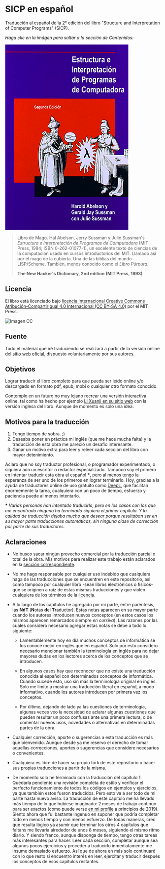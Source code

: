 # SICP en español

Traducción al español de la 2° edición del libro "Structure and Interpretation
of Computer Programs" (SICP).

*Haga clic en la imágen para saltar a la sección de Contenidos:*

[![Imagen](/secciones/imagenes/SICP-traducido-reducido.png)](./secciones/04-contenidos.md)

> Libro de Mago. Hal Abelson, Jerry Sussman y Julie Sussman's *Estructura e Interpretación de Programas de Computadora* (MIT Press, 1984; ISBN 0-262-01077-1), un excelente texto de ciencias de la computación usado en cursos introductorios del MIT. Llamado así por el mago de la cubierta. Una de las biblias del mundo LISP/Scheme. También, menos conocido como el *Libro Púrpura*.
>
> **The New Hacker's Dictionary, 2nd edition**
> **(MIT Press, 1993)**


## Licencia 

El libro está licenciado bajo [licencia internacional Creative Commons Atribución-CompartirIgual 4.0 Internacional (CC BY-SA 4.0)](https://creativecommons.org/licenses/by-sa/4.0/deed.es) por el MIT Press.


![Imagen CC](https://licensebuttons.net/l/by-sa/4.0/88x31.png)


## Fuente

Todo el material que iré traduciendo se realizará a partir de la versión online del [sitio web oficial](https://mitpress.mit.edu/sites/default/files/sicp/index.html), dispuesto voluntariamente por sus autores.


## Objetivos

Lograr traducir el libro completo para que pueda ser leído online y/o descargado en formato pdf, epub, mobi o cualquier otro formato conocido.

Contemplo en un futuro no muy lejano recrear una versión interactiva online, tal como ha hecho por ejemplo [Li Xuanji en su sitio web](http://www.xuanji.li/isicp/index.html) con la versión inglesa del libro. Aunque de momento es solo una idea.


## Motivos para la traducción

1) Tengo tiempo de sobra. ;)
2) Deseaba poner en práctica mi inglés (que me hace mucha falta) y la traducción de esta obra me pareció un desafío interesante.
3) Ganar un motivo extra para leer y releer cada sección del libro con mayor detenimiento.

Aclaro que no soy traductor profesional, o programador experimentado, o siquiera aún un escritor o redactor especializado. Tampoco soy el primero en intentar traducir esta obra al español **\***, pero al menos tengo la esperanza de ser uno de los primeros en lograr terminarlo. Hoy, gracias a la ayuda de traductores online de uso gratuito como [DeepL](https://www.deepl.com/translator), que facilitan enormemente la tarea, cualquiera con un poco de tiempo, esfuerzo y paciencia puede al menos intentarlo.

**\*** *Varias personas han intentado traducirlo, pero en los casos con los que me encontrado ninguno ha terminado siquiera el primer capítulo. Y la calidad de traducción dejaba mucho que desear porque resultaban ser en su mayor parte traducciones automáticas, sin ninguna clase de corrección por parte de sus traductores.*


## Aclaraciones

* No busco sacar ningún provecho comercial por la traducción parcial o total de la obra. Mis motivos para realizar este trabajo están aclarados en la [sección correspondiente](#Motivos-para-la-traducción).

* No me hago responsable por cualquier uso indebido que cualquiera haga de las traducciones que se encuentren en este repositorio, asi como tampoco por cualquier libro -sean libros electrónicos o físicos- que se originen a raíz de estas mismas traducciones y que violen cualquiera de los términos de la [licencia](#licencia).

* A lo largo de los capítulos he agregado por mi parte, entre paréntesis, las **NdT** (**N**otas **d**el **T**raductor). Estas notas aparecen en su mayor parte cuando los autores introducen nuevos conceptos (en estos casos los mismos aparecen remarcados siempre *en cursiva*). Las razones por las cuales considero necesario agregar estas notas se debe a todo lo siguiente:

  * Lamentablemente hoy en día muchos conceptos de informática se los conoce mejor en inglés que en español. Solo por esto considero necesario mencionar también la terminología en inglés para no dejar mayores dudas en los lectores acerca de los conceptos que se introducen.

  * En algunos casos hay que reconocer que no existe una traducción conocida al español con determinados conceptos de informática. Cuando sucede esto, uso sin más la terminología original en inglés. Solo me limito a mostrar una traducción literal en español, a modo informativo, cuando los autores introducen por primera vez los conceptos.

  * Por último, dejando de lado ya las cuestiones de terminología, algunas veces veo la necesidad de aclarar algunas cuestiones que pueden resultar un poco confusas ante una primera lectura, o de comentar nuevos usos, novedades o alternativas en determinadas partes de la obra.
    
* Cualquier corrección, aporte o sugerencias a esta traducción es más que bienvenido. Aunque desde ya me reservo el derecho de tomar aquellas correcciones, aportes o sugerencias que considere necesarios o convenientes. 

* Cualquiera es libre de hacer su propio fork de este repositorio o hacer sus propias traducciones a partir de la misma.

* De momento solo he terminado con la traducción del capítulo 1. Quedaría pendiente una revisión completa de estilo y verificar el perfecto funcionamiento de todos los códigos en ejemplos y ejercicios, ya que también estos fueron traducidos. Pero esto va a ser todo de mi parte hasta nuevo aviso. La traducción de este capítulo me ha llevado más tiempo de lo que hubiese imaginado: 2 meses de trabajo continuo para ser exactos (como puede verse [en mi profile](https://github.com/FedeHC) a principios de 2019). Siento ahora que fui bastante ingenuo en suponer que podría completar todo en menos tiempo y con menos esfuerzo. De todas maneras, creo que resulta lógico ya asumir que terminar los otros 4 capítulos que faltans me llevaría alrededor de unos 8 meses, siguiendo el mismo ritmo diario. Y siendo franco, aunque disponga de tiempo, tengo otras tareas más interesantes para hacer. Leer cada sección, completar aunque sea algunos pocos ejercicios y proceder a traducirlo inmediatamente me insume demasiado esfuerzo. Así que de ahora en más solo continuaré con lo que resto si encuentro interés en leer, ejercitar y traducir después los conceptos de esos capítulos restantes.
